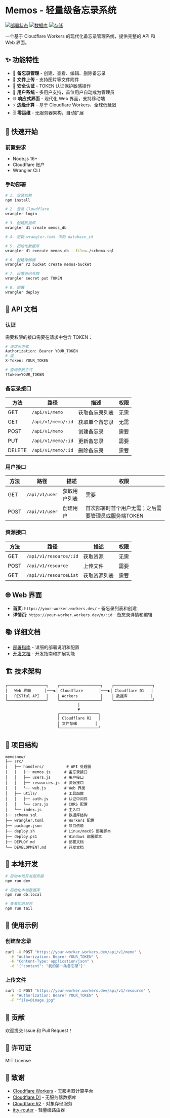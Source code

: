 # Memos - 轻量级备忘录系统

[![部署状态](https://img.shields.io/badge/部署-Cloudflare%20Workers-orange)](https://workers.cloudflare.com/)
[![数据库](https://img.shields.io/badge/数据库-Cloudflare%20D1-blue)](https://developers.cloudflare.com/d1/)
[![存储](https://img.shields.io/badge/存储-Cloudflare%20R2-green)](https://developers.cloudflare.com/r2/)

一个基于 Cloudflare Workers 的现代化备忘录管理系统，提供完整的 API 和 Web 界面。

## ✨ 功能特性

- 📝 **备忘录管理** - 创建、查看、编辑、删除备忘录
- 📎 **文件上传** - 支持图片等文件附件
- 🔐 **安全认证** - TOKEN 认证保护敏感操作
- 👥 **用户系统** - 多用户支持，首位用户自动成为管理员
- 🌐 **响应式界面** - 现代化 Web 界面，支持移动端
- ⚡ **边缘计算** - 基于 Cloudflare Workers，全球低延迟
- 🗄️ **零运维** - 无服务器架构，自动扩展

## 🚀 快速开始

### 前置要求

- Node.js 16+
- Cloudflare 账户
- Wrangler CLI


### 手动部署

```bash
# 1. 安装依赖
npm install

# 2. 登录 Cloudflare
wrangler login

# 3. 创建数据库
wrangler d1 create memos_db

# 4. 更新 wrangler.toml 中的 database_id

# 5. 初始化数据库
wrangler d1 execute memos_db --file=./schema.sql

# 6. 创建存储桶
wrangler r2 bucket create memos-bucket

# 7. 设置访问令牌
wrangler secret put TOKEN

# 8. 部署
wrangler deploy
```

## 📖 API 文档

### 认证

需要权限的接口需要在请求中包含 TOKEN：

```bash
# 请求头方式
Authorization: Bearer YOUR_TOKEN
# 或
X-Token: YOUR_TOKEN

# 查询参数方式
?token=YOUR_TOKEN
```

### 备忘录接口

| 方法 | 路径 | 描述 | 权限 |
|------|------|------|------|
| GET | `/api/v1/memo` | 获取备忘录列表 | 无需 |
| GET | `/api/v1/memo/:id` | 获取单个备忘录 | 无需 |
| POST | `/api/v1/memo` | 创建备忘录 | 需要 |
| PUT | `/api/v1/memo/:id` | 更新备忘录 | 需要 |
| DELETE | `/api/v1/memo/:id` | 删除备忘录 | 需要 |

### 用户接口

| 方法 | 路径 | 描述 | 权限 |
|------|------|------|------|
| GET | `/api/v1/user` | 获取用户列表 | 需要 |
| POST | `/api/v1/user` | 创建用户 | 首次部署时首个用户无需；之后需要管理员或服务端TOKEN |

### 资源接口

| 方法 | 路径 | 描述 | 权限 |
|------|------|------|------|
| GET | `/api/v1/resource/:id` | 获取资源 | 无需 |
| POST | `/api/v1/resource` | 上传文件 | 需要 |
| GET | `/api/v1/resourceList` | 获取资源列表 | 需要 |

## 🌐 Web 界面

- **首页**: `https://your-worker.workers.dev/` - 备忘录列表和创建
- **详情页**: `https://your-worker.workers.dev/m/:id` - 备忘录详情和编辑

## 📚 详细文档

- [部署指南](./DEPLOY.md) - 详细的部署说明和配置
- [开发文档](./DEVELOPMENT.md) - 开发指南和扩展功能

## 🏗️ 技术架构

```
┌─────────────────┐    ┌──────────────────┐    ┌─────────────────┐
│   Web 界面      │───▶│ Cloudflare       │───▶│ Cloudflare D1   │
│   RESTful API   │    │ Workers          │    │ 数据库          │
└─────────────────┘    └──────────────────┘    └─────────────────┘
                                │
                                ▼
                       ┌─────────────────┐
                       │ Cloudflare R2   │
                       │ 文件存储        │
                       └─────────────────┘
```

## 📂 项目结构

```
memosnew/
├── src/
│   ├── handlers/          # API 处理器
│   │   ├── memos.js      # 备忘录接口
│   │   ├── users.js      # 用户接口
│   │   ├── resources.js  # 资源接口
│   │   └── web.js        # Web 界面
│   ├── utils/            # 工具函数
│   │   ├── auth.js       # 认证中间件
│   │   └── cors.js       # CORS 配置
│   └── index.js          # 主入口
├── schema.sql            # 数据库结构
├── wrangler.toml         # Workers 配置
├── package.json          # 项目依赖
├── deploy.sh             # Linux/macOS 部署脚本
├── deploy.ps1            # Windows 部署脚本
├── DEPLOY.md             # 部署文档
└── DEVELOPMENT.md        # 开发文档
```

## 🔧 本地开发

```bash
# 启动本地开发服务器
npm run dev

# 初始化本地数据库
npm run db:local

# 查看实时日志
npm run tail
```

## 📝 使用示例

### 创建备忘录

```bash
curl -X POST "https://your-worker.workers.dev/api/v1/memo" \
  -H "Authorization: Bearer YOUR_TOKEN" \
  -H "Content-Type: application/json" \
  -d '{"content": "我的第一条备忘录"}'
```

### 上传文件

```bash
curl -X POST "https://your-worker.workers.dev/api/v1/resource" \
  -H "Authorization: Bearer YOUR_TOKEN" \
  -F "file=@image.jpg"
```

## 🤝 贡献

欢迎提交 Issue 和 Pull Request！

## 📄 许可证

MIT License

## 🙏 致谢

- [Cloudflare Workers](https://workers.cloudflare.com/) - 无服务器计算平台
- [Cloudflare D1](https://developers.cloudflare.com/d1/) - 无服务器数据库
- [Cloudflare R2](https://developers.cloudflare.com/r2/) - 对象存储服务
- [itty-router](https://github.com/kwhitley/itty-router) - 轻量级路由器

